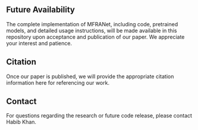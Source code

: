 ## Future Availability
The complete implementation of MFRANet, including code, pretrained models, and detailed usage instructions, will be made available in this repository upon acceptance and publication of our paper. We appreciate your interest and patience.
## Citation
Once our paper is published, we will provide the appropriate citation information here for referencing our work.
## Contact
For questions regarding the research or future code release, please contact Habib Khan.

